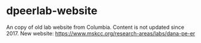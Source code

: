 # dpeerlab-website

An copy of old lab website from Columbia. Content is not updated since 2017. New website: https://www.mskcc.org/research-areas/labs/dana-pe-er
